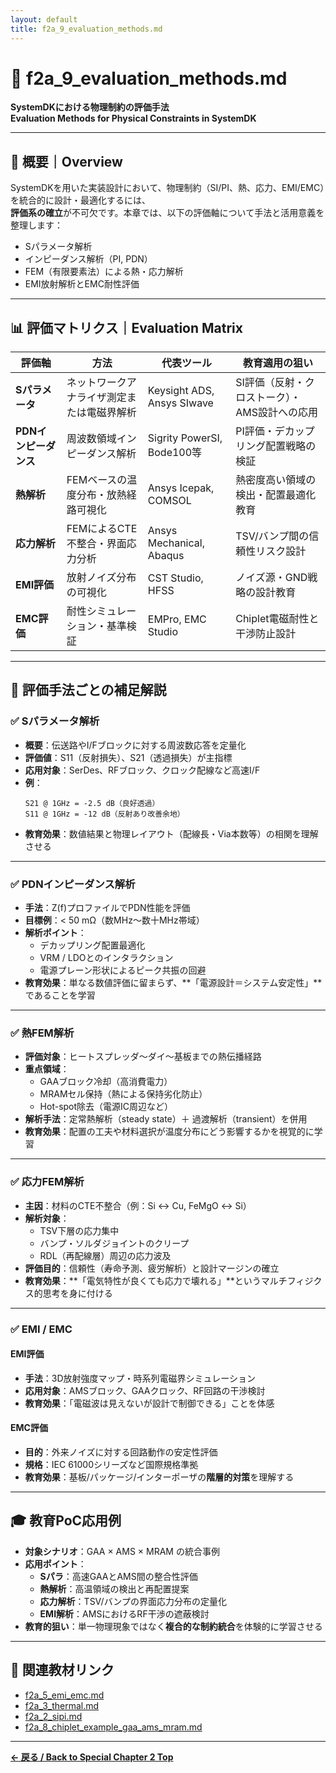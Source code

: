 ```yaml
---
layout: default
title: f2a_9_evaluation_methods.md
---
```


# 🧪 f2a_9_evaluation_methods.md  
**SystemDKにおける物理制約の評価手法**  
**Evaluation Methods for Physical Constraints in SystemDK**

---

## 📘 概要｜Overview

SystemDKを用いた実装設計において、物理制約（SI/PI、熱、応力、EMI/EMC）を統合的に設計・最適化するには、  
**評価系の確立**が不可欠です。本章では、以下の評価軸について手法と活用意義を整理します：

- Sパラメータ解析  
- インピーダンス解析（PI, PDN）  
- FEM（有限要素法）による熱・応力解析  
- EMI放射解析とEMC耐性評価

---

## 📊 評価マトリクス｜Evaluation Matrix

| 評価軸 | 方法 | 代表ツール | 教育適用の狙い |
|--------|------|------------|----------------|
| **Sパラメータ** | ネットワークアナライザ測定または電磁界解析 | Keysight ADS, Ansys SIwave | SI評価（反射・クロストーク）・AMS設計への応用 |
| **PDNインピーダンス** | 周波数領域インピーダンス解析 | Sigrity PowerSI, Bode100等 | PI評価・デカップリング配置戦略の検証 |
| **熱解析** | FEMベースの温度分布・放熱経路可視化 | Ansys Icepak, COMSOL | 熱密度高い領域の検出・配置最適化教育 |
| **応力解析** | FEMによるCTE不整合・界面応力分析 | Ansys Mechanical, Abaqus | TSV/バンプ間の信頼性リスク設計 |
| **EMI評価** | 放射ノイズ分布の可視化 | CST Studio, HFSS | ノイズ源・GND戦略の設計教育 |
| **EMC評価** | 耐性シミュレーション・基準検証 | EMPro, EMC Studio | Chiplet電磁耐性と干渉防止設計 |

---

## 🧪 評価手法ごとの補足解説

### ✅ Sパラメータ解析

- **概要**：伝送路やI/Fブロックに対する周波数応答を定量化  
- **評価値**：S11（反射損失）、S21（透過損失）が主指標  
- **応用対象**：SerDes、RFブロック、クロック配線など高速I/F  
- **例**：
  ```
  S21 @ 1GHz = -2.5 dB（良好透過）
  S11 @ 1GHz = -12 dB（反射あり改善余地）
  ```
- **教育効果**：数値結果と物理レイアウト（配線長・Via本数等）の相関を理解させる

---

### ✅ PDNインピーダンス解析

- **手法**：Z(f)プロファイルでPDN性能を評価  
- **目標例**：< 50 mΩ（数MHz〜数十MHz帯域）  
- **解析ポイント**：  
  - デカップリング配置最適化  
  - VRM / LDOとのインタラクション  
  - 電源プレーン形状によるピーク共振の回避  
- **教育効果**：単なる数値評価に留まらず、**「電源設計＝システム安定性」**であることを学習

---

### ✅ 熱FEM解析

- **評価対象**：ヒートスプレッダ〜ダイ〜基板までの熱伝播経路  
- **重点領域**：  
  - GAAブロック冷却（高消費電力）  
  - MRAMセル保持（熱による保持劣化防止）  
  - Hot-spot除去（電源IC周辺など）  
- **解析手法**：定常熱解析（steady state）＋ 過渡解析（transient）を併用  
- **教育効果**：配置の工夫や材料選択が温度分布にどう影響するかを視覚的に学習

---

### ✅ 応力FEM解析

- **主因**：材料のCTE不整合（例：Si ↔ Cu, FeMgO ↔ Si）  
- **解析対象**：  
  - TSV下層の応力集中  
  - バンプ・ソルダジョイントのクリープ  
  - RDL（再配線層）周辺の応力波及  
- **評価目的**：信頼性（寿命予測、疲労解析）と設計マージンの確立  
- **教育効果**：**「電気特性が良くても応力で壊れる」**というマルチフィジクス的思考を身に付ける

---

### ✅ EMI / EMC

#### EMI評価
- **手法**：3D放射強度マップ・時系列電磁界シミュレーション  
- **応用対象**：AMSブロック、GAAクロック、RF回路の干渉検討  
- **教育効果**：「電磁波は見えないが設計で制御できる」ことを体感

#### EMC評価
- **目的**：外来ノイズに対する回路動作の安定性評価  
- **規格**：IEC 61000シリーズなど国際規格準拠  
- **教育効果**：基板/パッケージ/インターポーザの**階層的対策**を理解する

---

## 🎓 教育PoC応用例

- **対象シナリオ**：GAA × AMS × MRAM の統合事例  
- **応用ポイント**：  
  - **Sパラ**：高速GAAとAMS間の整合性評価  
  - **熱解析**：高温領域の検出と再配置提案  
  - **応力解析**：TSV/バンプの界面応力分布の定量化  
  - **EMI解析**：AMSにおけるRF干渉の遮蔽検討  
- **教育的狙い**：単一物理現象ではなく**複合的な制約統合**を体験的に学習させる

---

## 📂 関連教材リンク

- [f2a_5_emi_emc.md](./f2a_5_emi_emc.md)  
- [f2a_3_thermal.md](./f2a_3_thermal.md)  
- [f2a_2_sipi.md](./f2a_2_sipi.md)  
- [f2a_8_chiplet_example_gaa_ams_mram.md](./f2a_8_chiplet_example_gaa_ams_mram.md)

---

**[← 戻る / Back to Special Chapter 2 Top](./README.md)**
